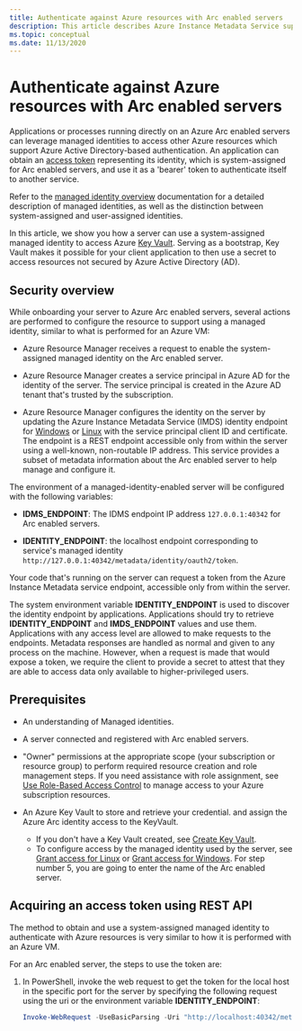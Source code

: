 ```yaml
---
title: Authenticate against Azure resources with Arc enabled servers
description: This article describes Azure Instance Metadata Service support for Arc enabled servers and how you can authenticate against Azure resources and local using a secret.
ms.topic: conceptual
ms.date: 11/13/2020
---
```


# Authenticate against Azure resources with Arc enabled servers

Applications or processes running directly on an Azure Arc enabled servers can leverage managed identities to access other Azure resources which support Azure Active Directory-based authentication. An application can obtain an [access token](../../active-directory/develop/developer-glossary.md#access-token) representing its identity, which is system-assigned for Arc enabled servers, and use it as a 'bearer' token to authenticate itself to another service.

Refer to the [managed identity overview](../../active-directory/managed-identities-azure-resources/overview.md) documentation for a detailed description of managed identities, as well as the distinction between system-assigned and user-assigned identities.

In this article, we show you how a server can use a system-assigned managed identity to access Azure [Key Vault](../../key-vault/general/overview.md). Serving as a bootstrap, Key Vault makes it possible for your client application to then use a secret to access resources not secured by Azure Active Directory (AD).

## Security overview

While onboarding your server to Azure Arc enabled servers, several actions are performed to configure the resource to support using a managed identity, similar to what is performed for an Azure VM:

- Azure Resource Manager receives a request to enable the system-assigned managed identity on the Arc enabled server.

- Azure Resource Manager creates a service principal in Azure AD for the identity of the server. The service principal is created in the Azure AD tenant that's trusted by the subscription.

- Azure Resource Manager configures the identity on the server by updating the Azure Instance Metadata Service (IMDS) identity endpoint for [Windows](../../virtual-machines/windows/instance-metadata-service.md) or [Linux](../../virtual-machines/linux/instance-metadata-service.md) with the service principal client ID and certificate. The endpoint is a REST endpoint accessible only from within the server using a well-known, non-routable IP address. This service provides a subset of metadata information about the Arc enabled server to help manage and configure it.

The environment of a managed-identity-enabled server will be configured with the following variables:

- **IDMS_ENDPOINT**: The IDMS endpoint IP address `127.0.0.1:40342` for Arc enabled servers.

- **IDENTITY_ENDPOINT**: the localhost endpoint corresponding to service's managed identity `http://127.0.0.1:40342/metadata/identity/oauth2/token`.

Your code that's running on the server can request a token from the Azure Instance Metadata service endpoint, accessible only from within the server.

The system environment variable **IDENTITY_ENDPOINT** is used to discover the identity endpoint by applications. Applications should try to retrieve **IDENTITY_ENDPOINT** and **IMDS_ENDPOINT** values and use them. Applications with any access level are allowed to make requests to the endpoints. Metadata responses are handled as normal and given to any process on the machine. However, when a request is made that would expose a token, we require the client to provide a secret to attest that they are able to access data only available to higher-privileged users.

## Prerequisites

- An understanding of Managed identities.
- A server connected and registered with Arc enabled servers.
- "Owner" permissions at the appropriate scope (your subscription or resource group) to perform required resource creation and role management steps. If you need assistance with role assignment, see [Use Role-Based Access Control](../../role-based-access-control/role-assignments-portal.md) to manage access to your Azure subscription resources.
- An Azure Key Vault to store and retrieve your credential. and assign the Azure Arc identity access to the KeyVault.

    - If you don't have a Key Vault created, see [Create Key Vault](../../active-directory/managed-identities-azure-resources/tutorial-windows-vm-access-nonaad.md#create-a-key-vault-).
    - To configure access by the managed identity used by the server, see [Grant access for Linux](../../active-directory/managed-identities-azure-resources/tutorial-linux-vm-access-nonaad.md#grant-access) or [Grant access for Windows](../../active-directory/managed-identities-azure-resources/tutorial-windows-vm-access-nonaad.md#grant-access). For step number 5, you are going to enter the name of the Arc enabled server.

## Acquiring an access token using REST API

The method to obtain and use a system-assigned managed identity to authenticate with Azure resources is very similar to how it is performed with an Azure VM.

For an Arc enabled server, the steps to use the token are:

1. In PowerShell, invoke the web request to get the token for the local host in the specific port for the server by specifying the following request using the uri or the environment variable **IDENTITY_ENDPOINT**:

    ```powershell
    Invoke-WebRequest -UseBasicParsing -Uri "http://localhost:40342/metadata/identity/oauth2/token?api-version=2019-11-01&resource=https%3A%2F%2Fmanagement.azure.com%2F" -Headers @{ Metadata = "true" }
    ```

